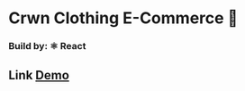 # Crwn Clothing E-Commerce 👔
### Build by: ⚛️ React

## Link <a href="https://crwn-clothing-blush.vercel.app" target="_blank"> Demo </a>
